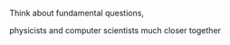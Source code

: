 
Think about fundamental questions, 

physicists and computer scientists much closer together

<style>
